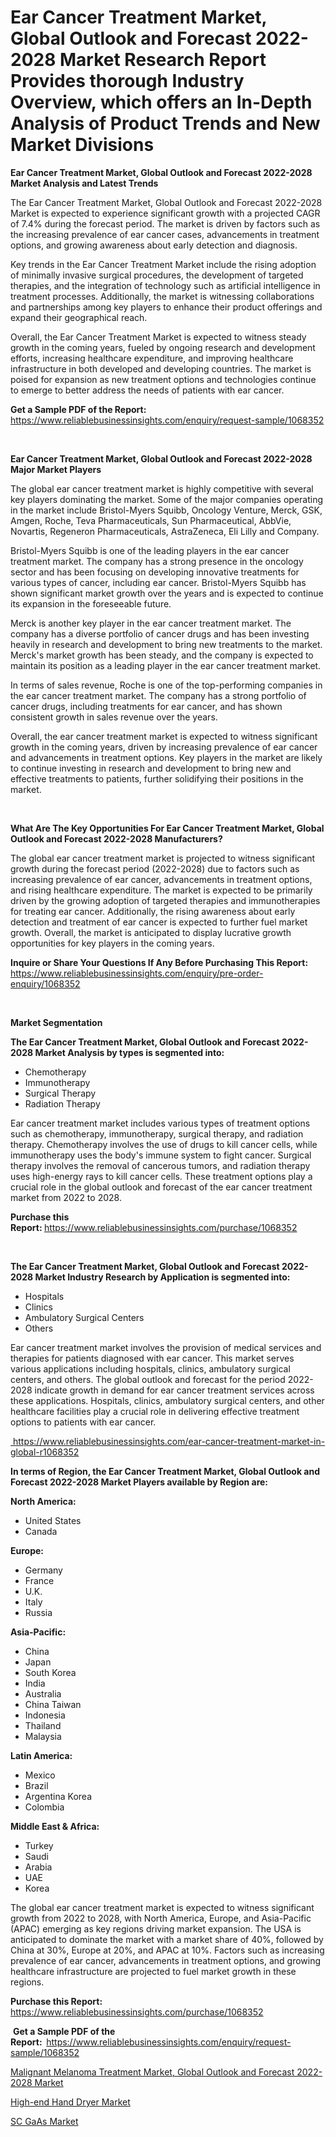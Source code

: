 <p><h1>Ear Cancer Treatment Market, Global Outlook and Forecast 2022-2028 Market Research Report Provides thorough Industry Overview, which offers an In-Depth Analysis of Product Trends and New Market Divisions</h1></p><p><strong>Ear Cancer Treatment Market, Global Outlook and Forecast 2022-2028 Market Analysis and Latest Trends</strong></p>
<p><p>The Ear Cancer Treatment Market, Global Outlook and Forecast 2022-2028 Market is expected to experience significant growth with a projected CAGR of 7.4% during the forecast period. The market is driven by factors such as the increasing prevalence of ear cancer cases, advancements in treatment options, and growing awareness about early detection and diagnosis.</p><p>Key trends in the Ear Cancer Treatment Market include the rising adoption of minimally invasive surgical procedures, the development of targeted therapies, and the integration of technology such as artificial intelligence in treatment processes. Additionally, the market is witnessing collaborations and partnerships among key players to enhance their product offerings and expand their geographical reach.</p><p>Overall, the Ear Cancer Treatment Market is expected to witness steady growth in the coming years, fueled by ongoing research and development efforts, increasing healthcare expenditure, and improving healthcare infrastructure in both developed and developing countries. The market is poised for expansion as new treatment options and technologies continue to emerge to better address the needs of patients with ear cancer.</p></p>
<p><strong>Get a Sample PDF of the Report:&nbsp;</strong> <a href="https://www.reliablebusinessinsights.com/enquiry/request-sample/1068352">https://www.reliablebusinessinsights.com/enquiry/request-sample/1068352</a></p>
<p>&nbsp;</p>
<p><strong>Ear Cancer Treatment Market, Global Outlook and Forecast 2022-2028 Major Market Players</strong></p>
<p><p>The global ear cancer treatment market is highly competitive with several key players dominating the market. Some of the major companies operating in the market include Bristol-Myers Squibb, Oncology Venture, Merck, GSK, Amgen, Roche, Teva Pharmaceuticals, Sun Pharmaceutical, AbbVie, Novartis, Regeneron Pharmaceuticals, AstraZeneca, Eli Lilly and Company.</p><p>Bristol-Myers Squibb is one of the leading players in the ear cancer treatment market. The company has a strong presence in the oncology sector and has been focusing on developing innovative treatments for various types of cancer, including ear cancer. Bristol-Myers Squibb has shown significant market growth over the years and is expected to continue its expansion in the foreseeable future.</p><p>Merck is another key player in the ear cancer treatment market. The company has a diverse portfolio of cancer drugs and has been investing heavily in research and development to bring new treatments to the market. Merck's market growth has been steady, and the company is expected to maintain its position as a leading player in the ear cancer treatment market.</p><p>In terms of sales revenue, Roche is one of the top-performing companies in the ear cancer treatment market. The company has a strong portfolio of cancer drugs, including treatments for ear cancer, and has shown consistent growth in sales revenue over the years.</p><p>Overall, the ear cancer treatment market is expected to witness significant growth in the coming years, driven by increasing prevalence of ear cancer and advancements in treatment options. Key players in the market are likely to continue investing in research and development to bring new and effective treatments to patients, further solidifying their positions in the market.</p></p>
<p>&nbsp;</p>
<p><strong>What Are The Key Opportunities For Ear Cancer Treatment Market, Global Outlook and Forecast 2022-2028 Manufacturers?</strong></p>
<p><p>The global ear cancer treatment market is projected to witness significant growth during the forecast period (2022-2028) due to factors such as increasing prevalence of ear cancer, advancements in treatment options, and rising healthcare expenditure. The market is expected to be primarily driven by the growing adoption of targeted therapies and immunotherapies for treating ear cancer. Additionally, the rising awareness about early detection and treatment of ear cancer is expected to further fuel market growth. Overall, the market is anticipated to display lucrative growth opportunities for key players in the coming years.</p></p>
<p><strong>Inquire or Share Your Questions If Any Before Purchasing This Report:</strong> <a href="https://www.reliablebusinessinsights.com/enquiry/pre-order-enquiry/1068352">https://www.reliablebusinessinsights.com/enquiry/pre-order-enquiry/1068352</a></p>
<p>&nbsp;</p>
<p><strong>Market Segmentation</strong></p>
<p><strong>The Ear Cancer Treatment Market, Global Outlook and Forecast 2022-2028 Market Analysis by types is segmented into:</strong></p>
<p><ul><li>Chemotherapy</li><li>Immunotherapy</li><li>Surgical Therapy</li><li>Radiation Therapy</li></ul></p>
<p><p>Ear cancer treatment market includes various types of treatment options such as chemotherapy, immunotherapy, surgical therapy, and radiation therapy. Chemotherapy involves the use of drugs to kill cancer cells, while immunotherapy uses the body's immune system to fight cancer. Surgical therapy involves the removal of cancerous tumors, and radiation therapy uses high-energy rays to kill cancer cells. These treatment options play a crucial role in the global outlook and forecast of the ear cancer treatment market from 2022 to 2028.</p></p>
<p><strong>Purchase this Report:&nbsp;</strong><a href="https://www.reliablebusinessinsights.com/purchase/1068352">https://www.reliablebusinessinsights.com/purchase/1068352</a></p>
<p>&nbsp;</p>
<p><strong>The Ear Cancer Treatment Market, Global Outlook and Forecast 2022-2028 Market Industry Research by Application is segmented into:</strong></p>
<p><ul><li>Hospitals</li><li>Clinics</li><li>Ambulatory Surgical Centers</li><li>Others</li></ul></p>
<p><p>Ear cancer treatment market involves the provision of medical services and therapies for patients diagnosed with ear cancer. This market serves various applications including hospitals, clinics, ambulatory surgical centers, and others. The global outlook and forecast for the period 2022-2028 indicate growth in demand for ear cancer treatment services across these applications. Hospitals, clinics, ambulatory surgical centers, and other healthcare facilities play a crucial role in delivering effective treatment options to patients with ear cancer.</p></p>
<p><a href="https://www.reliablebusinessinsights.com/ear-cancer-treatment-market-in-global-r1068352">&nbsp;https://www.reliablebusinessinsights.com/ear-cancer-treatment-market-in-global-r1068352</a></p>
<p><strong>In terms of Region, the Ear Cancer Treatment Market, Global Outlook and Forecast 2022-2028 Market Players available by Region are:</strong></p>
<p>
    <p> <strong> North America: </strong>
        <ul>
            <li>United States</li>
            <li>Canada</li>
        </ul>
        </p> 
    <p> <strong> Europe: </strong>
        <ul>
            <li>Germany</li>
            <li>France</li>
            <li>U.K.</li>
            <li>Italy</li>
            <li>Russia</li>
        </ul>
        </p> 
    <p> <strong> Asia-Pacific: </strong>
        <ul>
            <li>China</li>
            <li>Japan</li>
            <li>South Korea</li>
            <li>India</li>
            <li>Australia</li>
            <li>China Taiwan</li>
            <li>Indonesia</li>
            <li>Thailand</li>
            <li>Malaysia</li>
        </ul>
        </p> 
    <p> <strong> Latin America: </strong>
        <ul>
            <li>Mexico</li>
            <li>Brazil</li>
            <li>Argentina Korea</li>
            <li>Colombia</li>
        </ul>
        </p> 
    <p> <strong> Middle East & Africa: </strong>
        <ul>
            <li>Turkey</li>
            <li>Saudi</li>
            <li>Arabia</li>
            <li>UAE</li>
            <li>Korea</li>
        </ul>
    </p>
    </p>
<p><p>The global ear cancer treatment market is expected to witness significant growth from 2022 to 2028, with North America, Europe, and Asia-Pacific (APAC) emerging as key regions driving market expansion. The USA is anticipated to dominate the market with a market share of 40%, followed by China at 30%, Europe at 20%, and APAC at 10%. Factors such as increasing prevalence of ear cancer, advancements in treatment options, and growing healthcare infrastructure are projected to fuel market growth in these regions.</p></p>
<p><strong>Purchase this Report: </strong><a href="https://www.reliablebusinessinsights.com/purchase/1068352">https://www.reliablebusinessinsights.com/purchase/1068352</a></p>
<p>&nbsp;<strong>Get a Sample PDF of the Report:&nbsp;&nbsp;</strong><a href="https://www.reliablebusinessinsights.com/enquiry/request-sample/1068352">https://www.reliablebusinessinsights.com/enquiry/request-sample/1068352</a></p>
<p><strong></strong></p>
<p><p><a href="https://github.com/CliffMedina6/Market-Research-Report-List-4/blob/main/malignant-melanoma-treatment-market-global-outlook-and-forecast-2022-2028-market.md">Malignant Melanoma Treatment Market, Global Outlook and Forecast 2022-2028 Market</a></p><p><a href="https://issuu.com/reportprime-2/docs/high-end-hand-dryer-market-size-2030.pptx">High-end Hand Dryer Market</a></p><p><a href="https://view.publitas.com/reportprime-1/sc-gaas-market-comprehensive-assessment-by-type-application-and-geography/">SC GaAs Market</a></p></p>
